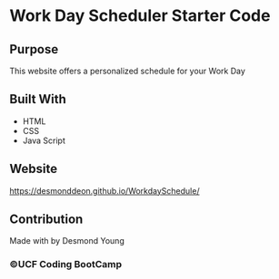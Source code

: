 # Work Day Scheduler Starter Code

## Purpose
This website offers a personalized schedule for your Work Day 

## Built With
* HTML
* CSS
* Java Script

## Website
https://desmonddeon.github.io/WorkdaySchedule/


## Contribution
Made with by Desmond Young

### ©️UCF Coding BootCamp 
